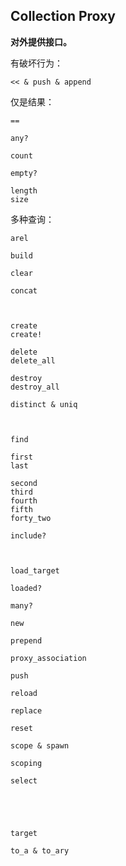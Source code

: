 ## Collection Proxy

**对外提供接口。**

有破坏行为：

```
<< & push & append
```

仅是结果：

```
==

any?

count

empty?

length
size
```

多种查询：

```
arel

build

clear

concat



create
create!

delete
delete_all

destroy
destroy_all

distinct & uniq



find

first
last

second
third
fourth
fifth
forty_two

include?



load_target

loaded?

many?

new

prepend

proxy_association

push

reload

replace

reset

scope & spawn

scoping

select





target

to_a & to_ary
```
